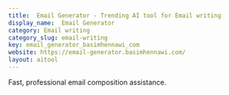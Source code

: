 ```yaml
---
title:  Email Generator - Trending AI tool for Email writing
display_name:  Email Generator
category: Email writing
category_slug: email-writing
key: email_generator_basimhennawi_com
website: https://email-generator.basimhennawi.com/
layout: aitool
---
```


Fast, professional email composition assistance.
